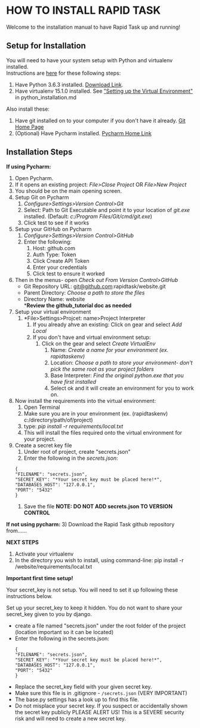 HOW TO INSTALL RAPID TASK
=========================

Welcome to the installation manual to have Rapid Task up and running! 

Setup for Installation
----------------------
You will need to have your system setup with Python and virtualenv installed.  
    Instructions are [here](/docs/python_installation.md) for these following steps:
1. Have Python 3.6.3 installed. 
[Download Link](https://www.python.org/ftp/python/3.6.3/python-3.6.3.exe). 
1. Have virtualenv 15.1.0 installed. See ["Setting up the Virtual Environment"](/docs/python_installation.md) in
    python_installation.md

Also install these:
1. Have git installed on to your computer if you don't have it already. [Git Home Page](https://git-scm.com/)
1. (Optional) Have Pycharm installed. [Pycharm Home Link](https://www.jetbrains.com/pycharm/)
    
Installation Steps
------------------
**If using Pycharm:** 
1. Open Pycharm.
1. If it opens an existing project: *File>Close Project* OR *File>New Project*
1. You should be on the main opening screen. 
1. Setup Git on Pycharm
    1. *Configure>Settings>Version Control>Git*
    1. Select: Path to Git Executable and point it to your location of *git.exe* installed. (Default: *c:/Program Files/Git/cmd/git.exe*) 
    1. Click test to see if it works
1. Setup your GitHub on Pycharm
    1. *Configure>Settings>Version Control>GitHub*
    1. Enter the following:
        1. Host: github.com
        1. Auth Type: Token
        1. Click Create API Token
        1. Enter your credentials
        1. Click test to ensure it worked
1. Then in the menus- open *Check out From Version Control>GitHub*  
    * Git Repository URL: git@github.com:rapidtask/website.git 
    * Parent Directory: *Choose a path to store the files*
    * Directory Name: website    
    ***Review the github_tutorial doc as needed**
1. Setup your virtual environment
    1. *File>Settings>Projcet: name>Project Interpreter
        1. If you already ahve an existing: Click on gear and select *Add Local*
        1. If you don't have and virtual environment setup:
            1. Click on the gear and select *Create VirtualEnv*
                1. Name: *Create a name for your environment (ex. rapidtaskenv)*
                1. Location: *Choose a path to store your environment- don't pick the same root as your project folders*
                1. Base Interpreter: *Find the original python.exe that you have first installed*
                1. Select ok and it will create an environment for you to work on.
1. Now install the requirements into the virtual environment:
    1. Open Terminal
    1. Make sure you are in your environment (ex. (rapidtaskenv) c:/directory/path/of/project)
    1. type: *pip install -r requirements/local.txt*
    1. This will install the files required onto the virtual environment for your project.
1. Create a secret key file  
    1. Under root of project, create "secrets.json"  
    1. Enter the following in the *secrets.json*:    
    ```
    {   
    "FILENAME": "secrets.json",    
    "SECRET_KEY": "*Your secret key must be placed here!*",  
    "DATABASES_HOST": "127.0.0.1",  
    "PORT": "5432"  
    }
    ```
    1. Save the file
    **NOTE: DO NOT ADD secrets.json TO VERSION CONTROL**


**If not using pycharm:**
3) Download the Rapid Task github repository from......




**NEXT STEPS**
1) Activate your virtualenv
2) In the directory you wish to install, using command-line:
    pip install -r /website/requirements/local.txt



**Important first time setup!**

Your secret_key is not setup. You will need to set it up following these instructions below.

Set up your secret_key to keep it hidden. You do not want to share your secret_key given to you by django.

* create a file named "secrets.json" under the root folder of the project (location important so it can be located)
* Enter the following in the secrets.json:  
    ```
    {   
    "FILENAME": "secrets.json",    
    "SECRET_KEY": "*Your secret key must be placed here!*",  
    "DATABASES_HOST": "127.0.0.1",  
    "PORT": "5432"  
    }
    ```
* Replace the secret_key field with your given secret key.  
* Make sure this file is in .gitignore - `````/secrets.json````` (VERY IMPORTANT)  
* The base.py settings has a look up to find this file.  
* Do not misplace your secret key. If you suspect or accidentally shown the secret key publicly
  PLEASE ALERT US! This is a SEVERE security risk and will need to create a new secret key.
